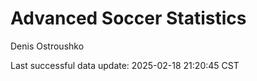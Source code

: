 # Advanced Soccer Statistics
Denis Ostroushko

<!-- gfm -->

Last successful data update: 2025-02-18 21:20:45 CST
